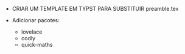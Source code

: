 - CRIAR UM TEMPLATE EM TYPST PARA SUBSTITUIR preamble.tex

- Adicionar pacotes:
  - lovelace
  - codly
  - quick-maths
